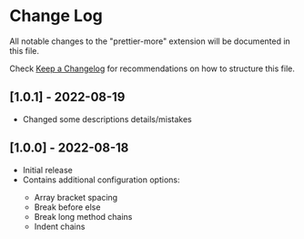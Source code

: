 # Change Log

All notable changes to the "prettier-more" extension will be documented in this file.

Check [Keep a Changelog](http://keepachangelog.com/) for recommendations on how to structure this file.


## [1.0.1] - 2022-08-19
- Changed some descriptions details/mistakes
## [1.0.0] - 2022-08-18
- Initial release
- Contains additional configuration options:
<div style="margin-left:20px">
  <ul style="list-style-type:circle">
    <li>Array bracket spacing</li>
    <li>Break before else </li>
    <li>Break long method chains</li>
    <li>Indent chains</li>
  </ul>
<div>

